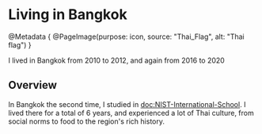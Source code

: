 # Living in Bangkok

@Metadata {
    @PageImage(purpose: icon, source: "Thai_Flag", alt: "Thai flag")
}

I lived in Bangkok from 2010 to 2012, and again from 2016 to 2020

## Overview

In Bangkok the second time, I studied in <doc:NIST-International-School>. I lived there for a total of 6 years,
and experienced a lot of Thai culture, from social norms to food to the region's rich history.